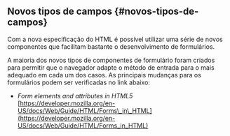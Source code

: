## Novos tipos de campos {#novos-tipos-de-campos}

Com a nova especificação do HTML é possível utilizar uma série de novos componentes que facilitam bastante o desenvolvimento de formulários.

A maioria dos novos tipos de componentes de formulário foram criados para permitir que o navegador adapte o método de entrada para o mais adequado em cada um dos casos. As principais mudanças para os formulários podem ser verificadas no link abaixo:

* _Form elements and attributes in HTML5_
  [https://developer.mozilla.org/en-US/docs/Web/Guide/HTML/Forms\_in\_HTML](https://developer.mozilla.org/en-US/docs/Web/Guide/HTML/Forms_in_HTML)



